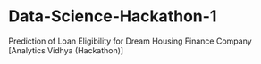 # Data-Science-Hackathon-1
Prediction of Loan Eligibility for Dream Housing Finance Company [Analytics Vidhya (Hackathon)]
